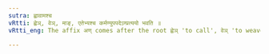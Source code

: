```yaml
---
sutra: ह्वावामश्च
vRtti: ह्वेञ्, वेञ्, माङ्, एतेभ्यश्च कर्मण्युपपदेऽण्प्रत्ययो भवति ॥
vRtti_eng: The affix अण् comes after the root ह्वेञ् 'to call', वेञ् 'to weave', माङ् 'to measure', when the object is in composition with it.

---
```

